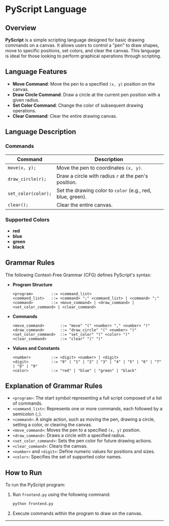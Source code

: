 

# PyScript Language

## Overview

**PyScript** is a simple scripting language designed for basic drawing commands on a canvas. It allows users to control a "pen" to draw shapes, move to specific positions, set colors, and clear the canvas. This language is ideal for those looking to perform graphical operations through scripting.

## Language Features

- **Move Command**: Move the pen to a specified `(x, y)` position on the canvas.
- **Draw Circle Command**: Draw a circle at the current pen position with a given radius.
- **Set Color Command**: Change the color of subsequent drawing operations.
- **Clear Command**: Clear the entire drawing canvas.

## Language Description

### Commands

| Command        | Description                                      |
|----------------|--------------------------------------------------|
| `move(x, y);`          | Move the pen to coordinates `(x, y)`.           |
| `draw_circle(r);`      | Draw a circle with radius `r` at the pen's position. |
| `set_color(color);`    | Set the drawing color to `color` (e.g., red, blue, green). |
| `clear();`             | Clear the entire canvas.                        |

### Supported Colors

- **red**
- **blue**
- **green**
- **black**

## Grammar Rules

The following Context-Free Grammar (CFG) defines PyScript's syntax:

- **Program Structure**

    ```plaintext
    <program>        ::= <command_list>
    <command_list>   ::= <command> ";" <command_list> | <command> ";"
    <command>        ::= <move_command> | <draw_command> | <set_color_command> | <clear_command>
    ```

- **Commands**

    ```plaintext
    <move_command>       ::= "move" "(" <number> "," <number> ")"
    <draw_command>       ::= "draw_circle" "(" <number> ")"
    <set_color_command>  ::= "set_color" "(" <color> ")"
    <clear_command>      ::= "clear" "(" ")"
    ```

- **Values and Constants**

    ```plaintext
    <number>         ::= <digit> <number> | <digit>
    <digit>          ::= "0" | "1" | "2" | "3" | "4" | "5" | "6" | "7" | "8" | "9"
    <color>          ::= "red" | "blue" | "green" | "black"
    ```

## Explanation of Grammar Rules

- `<program>`: The start symbol representing a full script composed of a list of commands.
- `<command_list>`: Represents one or more commands, each followed by a semicolon (`;`).
- `<command>`: A single action, such as moving the pen, drawing a circle, setting a color, or clearing the canvas.
- `<move_command>`: Moves the pen to a specified `(x, y)` position.
- `<draw_command>`: Draws a circle with a specified radius.
- `<set_color_command>`: Sets the pen color for future drawing actions.
- `<clear_command>`: Clears the canvas.
- `<number>` and `<digit>`: Define numeric values for positions and sizes.
- `<color>`: Specifies the set of supported color names.

## How to Run

To run the PyScript program:

1. Run `frontend.py` using the following command:
   ```bash
   python frontend.py
   ```
2. Execute commands within the program to draw on the canvas.

--- 

